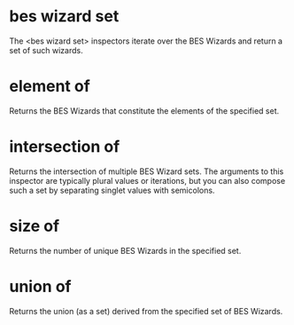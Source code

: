 # bes wizard set

The &lt;bes wizard set&gt; inspectors iterate over the BES Wizards and return a set of such wizards.

# element of <bes wizard set>

Returns the BES Wizards that constitute the elements of the specified set.

# intersection of <bes wizard set>

Returns the intersection of multiple BES Wizard sets. The arguments to this inspector are typically plural values or iterations, but you can also compose such a set by separating singlet values with semicolons.

# size of <bes wizard set>

Returns the number of unique BES Wizards in the specified set.

# union of <bes wizard set>

Returns the union (as a set) derived from the specified set of BES Wizards.
